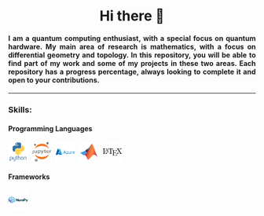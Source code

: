 <div id="header" align="center">
  <h1 align="center">Hi there 👋</h1>
  <h4 align="justify">
    I am a quantum computing enthusiast, with a special focus on quantum hardware. My main area of research is mathematics, with a focus on differential geometry and topology. In this repository, you will be able to find part of my work and some of my projects in these two areas. Each repository has a progress percentage, always looking to complete it and open to your contributions.
  </h4>
<div/>
  
  ---
   <div align="left">
    <h3> Skills:</h3>

  <div align="left">
    <h4> Programming Languages</h4>
    <div>
      <img src="https://github.com/devicons/devicon/blob/master/icons/python/python-original-wordmark.svg" title="" alt="" width="40" height="40"/>&nbsp;
      <img src="https://github.com/devicons/devicon/blob/master/icons/jupyter/jupyter-original-wordmark.svg" title="" alt="" width="40" height="40"/>&nbsp;
      <img src="https://github.com/devicons/devicon/blob/master/icons/azure/azure-original-wordmark.svg" title="" alt="" width="40" height="40"/>&nbsp;
      <img src="https://github.com/devicons/devicon/blob/master/icons/matlab/matlab-original.svg" title="" alt="" width="40" height="40"/>&nbsp;
      <img src="https://github.com/devicons/devicon/blob/master/icons/latex/latex-original.svg" title="" alt="" width="40" height="40"/>&nbsp;
     <div/>
  <div align="left">
    <h4> Frameworks</h4>
    <div>
      <img src="https://github.com/devicons/devicon/blob/master/icons/numpy/numpy-original-wordmark.svg" title="" alt="" width="40" height="40"/>&nbsp;
    <div/>
